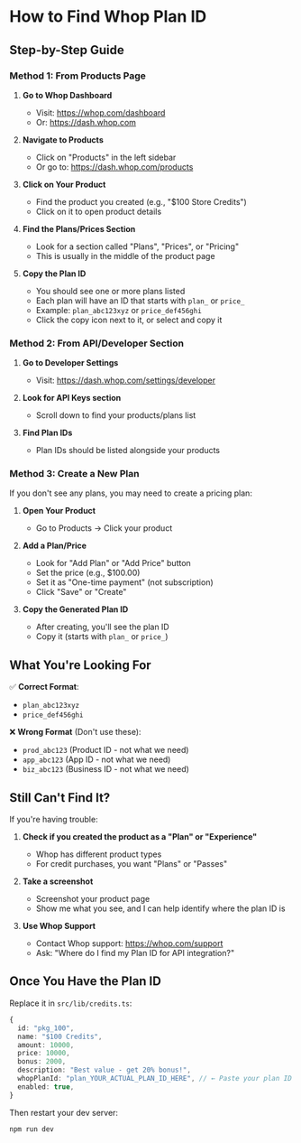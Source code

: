 # How to Find Whop Plan ID

## Step-by-Step Guide

### Method 1: From Products Page

1. **Go to Whop Dashboard**
   - Visit: https://whop.com/dashboard
   - Or: https://dash.whop.com

2. **Navigate to Products**
   - Click on "Products" in the left sidebar
   - Or go to: https://dash.whop.com/products

3. **Click on Your Product**
   - Find the product you created (e.g., "$100 Store Credits")
   - Click on it to open product details

4. **Find the Plans/Prices Section**
   - Look for a section called "Plans", "Prices", or "Pricing"
   - This is usually in the middle of the product page

5. **Copy the Plan ID**
   - You should see one or more plans listed
   - Each plan will have an ID that starts with `plan_` or `price_`
   - Example: `plan_abc123xyz` or `price_def456ghi`
   - Click the copy icon next to it, or select and copy it

### Method 2: From API/Developer Section

1. **Go to Developer Settings**
   - Visit: https://dash.whop.com/settings/developer

2. **Look for API Keys section**
   - Scroll down to find your products/plans list

3. **Find Plan IDs**
   - Plan IDs should be listed alongside your products

### Method 3: Create a New Plan

If you don't see any plans, you may need to create a pricing plan:

1. **Open Your Product**
   - Go to Products → Click your product

2. **Add a Plan/Price**
   - Look for "Add Plan" or "Add Price" button
   - Set the price (e.g., $100.00)
   - Set it as "One-time payment" (not subscription)
   - Click "Save" or "Create"

3. **Copy the Generated Plan ID**
   - After creating, you'll see the plan ID
   - Copy it (starts with `plan_` or `price_`)

## What You're Looking For

✅ **Correct Format**:
- `plan_abc123xyz`
- `price_def456ghi`

❌ **Wrong Format** (Don't use these):
- `prod_abc123` (Product ID - not what we need)
- `app_abc123` (App ID - not what we need)
- `biz_abc123` (Business ID - not what we need)

## Still Can't Find It?

If you're having trouble:

1. **Check if you created the product as a "Plan" or "Experience"**
   - Whop has different product types
   - For credit purchases, you want "Plans" or "Passes"

2. **Take a screenshot**
   - Screenshot your product page
   - Show me what you see, and I can help identify where the plan ID is

3. **Use Whop Support**
   - Contact Whop support: https://whop.com/support
   - Ask: "Where do I find my Plan ID for API integration?"

## Once You Have the Plan ID

Replace it in `src/lib/credits.ts`:

```typescript
{
  id: "pkg_100",
  name: "$100 Credits",
  amount: 10000,
  price: 10000,
  bonus: 2000,
  description: "Best value - get 20% bonus!",
  whopPlanId: "plan_YOUR_ACTUAL_PLAN_ID_HERE", // ← Paste your plan ID here
  enabled: true,
}
```

Then restart your dev server:
```bash
npm run dev
```
